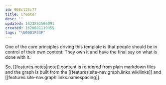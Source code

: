 ```yaml
---
id: 908c123c77
title: Creator
desc: ''
updated: 1623851566991
created: 1620681119055
tags: "\U0001F33F"
---
```

One of the core principles driving this template is that people should be in control of their own content: They own it and have the final say on what is done with it. 

So, [[features.notes|note]] content is rendered from plain markdown files and the graph is built from the [[features.site-nav.graph.links.wikilinks]] and [[features.site-nav.graph.links.namespacing]].

